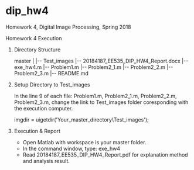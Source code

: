 # dip_hw4
Homework 4, Digital Image Processing, Spring 2018

Homework 4 Execution

1. Directory Structure

	master
	|
	|-- Test_images
	|-- 20184187_EE535_DIP_HW4_Report.docx
	|-- exe_hw4.m
	|-- Problem1.m
	|-- Problem2_1.m
	|-- Problem2_2.m
	|-- Problem2_3.m
	|-- README.md

2. Setup Directory to Test_images

	In the line 9 of each file:
	Problem1.m, Problem2_1.m, Problem2_2.m, Problem2_3.m,
	change the link to Test_images folder coresponding with the execution computer.

	imgdir = uigetdir('Your_master_directory\Test_images');

3. Execution & Report
	
	- Open Matlab with workspace is your master folder.
	- In the command window, type: exe_hw4
	- Read 20184187_EE535_DIP_HW4_Report.pdf for explanation method and analysis result.
